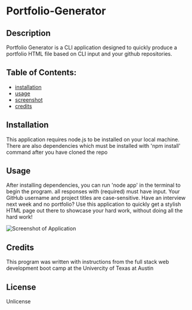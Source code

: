 
# Portfolio-Generator

## Description

Portfolio Generator is a CLI application designed to quickly produce a portfolio HTML file based on CLI input and your github repositories. 

## Table of Contents:
* [installation](#installation)
* [usage](#usage)
* [screenshot](#screenshot)
* [credits](#credits)


## Installation 

This application requires node.js to be installed on your local machine. There are also dependencies which must be installed with 'npm install' command after you have cloned the repo

## Usage 

After installing dependencies, you can run 'node app' in the terminal to begin the program. all responses with (required) must have input. Your GitHub username and project titles are case-sensitive. Have an interview next week and no portfolio? Use this application to quickly get a stylish HTML page out there to showcase your hard work, without doing all the hard work!

![Screenshot of Application](./assets/photos/screenshot.jpg)
      

## Credits

This program was written with instructions from the full stack web development boot camp at the Univercity of Texas at Austin

## License 

Unlicense
